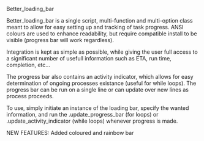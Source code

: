 Better_loading_bar

Better_loading_bar is a single script, multi-function and multi-option class meant to allow for easy setting up and tracking of task progress. ANSI colours are used to enhance readability, but require compatible install to be visible (progress bar will work regardless).

Integration is kept as simple as possible, while giving the user full access to a significant number of usefull information such as ETA, run time, completion, etc...

The progress bar also contains an activity indicator, which allows for easy determination of ongoing processes existance (useful for while loops).
The progress bar can be run on a single line or can update over new lines as process proceeds.

To use, simply initiate an instance of the loading bar, specify the wanted information, and run the .update_progress_bar (for loops) or .update_activity_indicator (while loops) whenever progress is made.

NEW FEATURES: Added coloured and rainbow bar
